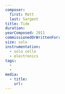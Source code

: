 ```yaml
---
composer:
  first: Matt
  last: Sargent
title: Tide
duration:
yearComposed: 2011
commissionedOrWrittenFor:
size: solo
instrumentation:
  - solo cello
  - electronics
tags:
  -
  -
media:
  - title:
    url:
---
```

